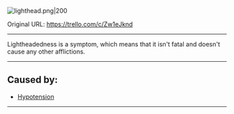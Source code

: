 ![lighthead.png\|200](/Symptoms/Lightheadedness%20-%20Attachments/6718845db30472d958dd7a81.png)

Original URL: https://trello.com/c/Zw1eJknd

---

Lightheadedness is a symptom, which means that it isn't fatal and doesn't cause any other afflictions.

---

## Caused by:

- [Hypotension](../Blood/Hypotension.md)

---

